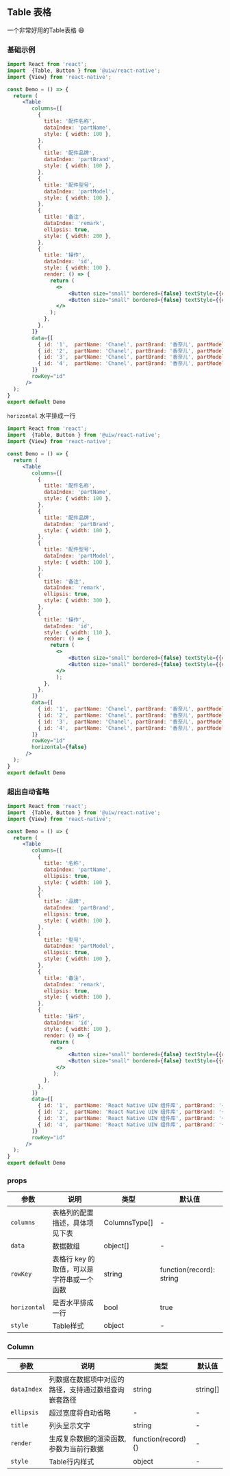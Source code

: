 Table 表格
---
一个非常好用的Table表格 😄
### 基础示例

```jsx  mdx:preview
import React from 'react';
import  {Table, Button } from '@uiw/react-native';
import {View} from 'react-native';

const Demo = () => {
  return (
     <Table
        columns={[
          {
            title: '配件名称',
            dataIndex: 'partName',
            style: { width: 100 },
          },
          {
            title: '配件品牌',
            dataIndex: 'partBrand',
            style: { width: 100 },
          },
          {
            title: '配件型号',
            dataIndex: 'partModel',
            style: { width: 100 },
          },
          {
            title: '备注',
            dataIndex: 'remark',
            ellipsis: true,
            style: { width: 200 },
          },
          {
            title: '操作',
            dataIndex: 'id',
            style: { width: 100 },
            render: () => {
              return (
                <>
                    <Button size="small" bordered={false} textStyle={{color:'#3b8ee9'}}>编辑</Button>
                    <Button size="small" bordered={false} textStyle={{color:'#3b8ee9'}}>详情</Button>
                </>
              );
            },
          },
        ]}
        data={[
          { id: '1',  partName: 'Chanel', partBrand: '香奈儿', partModel: 'xl', remark: 'ff爱zz,三生三世用相随' },
          { id: '2',  partName: 'Chanel', partBrand: '香奈儿', partModel: 'xl', remark: 'ff爱zz,三生三世用相随' },
          { id: '3',  partName: 'Chanel', partBrand: '香奈儿', partModel: 'xl', remark: 'ff爱zz,三生三世用相随' },
          { id: '4',  partName: 'Chanel', partBrand: '香奈儿', partModel: 'xl', remark: 'ff爱zz,三生三世用相随' },
        ]}
        rowKey="id"
      />
  );
}
export default Demo

```

`horizontal` 水平排成一行

```jsx  mdx:preview
import React from 'react';
import  {Table, Button } from '@uiw/react-native';
import {View} from 'react-native';

const Demo = () => {
  return (
     <Table
        columns={[
          {
            title: '配件名称',
            dataIndex: 'partName',
            style: { width: 100 },
          },
          {
            title: '配件品牌',
            dataIndex: 'partBrand',
            style: { width: 100 },
          },
          {
            title: '配件型号',
            dataIndex: 'partModel',
            style: { width: 100 },
          },
          {
            title: '备注',
            dataIndex: 'remark',
            ellipsis: true,
            style: { width: 300 },
          },
          {
            title: '操作',
            dataIndex: 'id',
            style: { width: 110 },
            render: () => {
              return (
                <>
                    <Button size="small" bordered={false} textStyle={{color:'#3b8ee9'}}>编辑</Button>
                    <Button size="small" bordered={false} textStyle={{color:'#3b8ee9'}}>详情</Button>
                </>         
                );
            },
          },
        ]}
        data={[
          { id: '1',  partName: 'Chanel', partBrand: '香奈儿', partModel: 'xl', remark: 'ff爱zz,三生三世用相随' },
          { id: '2',  partName: 'Chanel', partBrand: '香奈儿', partModel: 'xl', remark: 'ff爱zz,三生三世用相随' },
          { id: '3',  partName: 'Chanel', partBrand: '香奈儿', partModel: 'xl', remark: 'ff爱zz,三生三世用相随' },
          { id: '4',  partName: 'Chanel', partBrand: '香奈儿', partModel: 'xl', remark: 'ff爱zz,三生三世用相随' },
        ]}
        rowKey="id"
        horizontal={false}
      />
  );
}
export default Demo

```

### 超出自动省略

```jsx  mdx:preview
import React from 'react';
import  {Table, Button } from '@uiw/react-native';
import {View} from 'react-native';

const Demo = () => {
  return (
     <Table
        columns={[
          {
            title: '名称',
            dataIndex: 'partName',
            ellipsis: true,
            style: { width: 100 },
          },
          {
            title: '品牌',
            dataIndex: 'partBrand',
            ellipsis: true,
            style: { width: 100 },
          },
          {
            title: '型号',
            dataIndex: 'partModel',
            ellipsis: true,
            style: { width: 100 },
          },
          {
            title: '备注',
            dataIndex: 'remark',
            ellipsis: true,
            style: { width: 100 },
          },
          {
            title: '操作',
            dataIndex: 'id',
            style: { width: 100 },
            render: () => {
              return (
                <>
                    <Button size="small" bordered={false} textStyle={{color:'#3b8ee9'}}>编辑</Button>
                    <Button size="small" bordered={false} textStyle={{color:'red'}}>详情</Button>
                </>
               );
            },
          },
        ]}
        data={[
          { id: '1',  partName: 'React Native UIW 组件库', partBrand: '一个基于 React Native 的 UI 组件库', partModel: 'React Native UI 组件库 - UIW', remark: 'UIW，ff爱zz,三生三世用相随' },
          { id: '2',  partName: 'React Native UIW 组件库', partBrand: '一个基于 React Native 的 UI 组件库', partModel: 'React Native UI 组件库- UIW', remark: 'UIW，ff爱zz,三生三世用相随' },
          { id: '3',  partName: 'React Native UIW 组件库', partBrand: '一个基于 React Native 的 UI 组件库', partModel: 'React Native UI 组件库- UIW', remark: 'UIW, ff爱zz,三生三世用相随' },
          { id: '4',  partName: 'React Native UIW 组件库', partBrand: '一个基于 React Native 的 UI 组件库', partModel: 'React Native UI 组件库- UIW', remark: 'UIW, ff爱zz,三生三世用相随' },
        ]}
        rowKey="id"
      />
  );
}
export default Demo

```

### props

| 参数                 | 说明         | 类型    | 默认值  |
| -------------------- | ------------ | ------- | ------- |
| `columns`           |	表格列的配置描述，具体项见下表       | ColumnsType[] | - |
| `data`            | 数据数组  | object[] | - |
| `rowKey`           | 表格行 key 的取值，可以是字符串或一个函数     | string | function(record): string    | key       |
| `horizontal`       | 是否水平排成一行  | bool | true |
| `style`       | Table样式 | object | - |

### Column

| 参数                 | 说明         | 类型    | 默认值  |
| -------------------- | ------------ | ------- | ------- |
| `dataIndex`           |	列数据在数据项中对应的路径，支持通过数组查询嵌套路径      | string | string[] | - |
| `ellipsis`            | 超过宽度将自动省略 | - | - |
| `title`           | 列头显示文字    | string | -   | 
| `render`           | 生成复杂数据的渲染函数,参数为当前行数据    | function(record) {} | -   | 
| `style`           | Table行内样式    | object | -   | 
